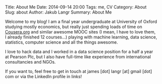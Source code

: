 Title: About Me
Date: 2014-09-14 20:00
Tags: me, CV
Category: About
Slug: about
Author: Jakub Langr
Summary: About Me

Welcome to my blog! I am a final year undergraduate at University of Oxford studying mostly economics, but really just spending loads of time on [Cousera.org](http://cousera.org) and similar awesome MOOC sites (I mean, I have to love them, I already finished 12 courses...) playing with machine learning, data science, statistics, computer science and all the things awesome.

I love to hack data and I worked in a data science position for a half a year at Pearson Plc, but I also have full-time like experience from international consultancies and NGOs. 

If you want to, feel free to get in touch at james [dot] langr [at] gmail [dot] com or via the LinkedIn profile in links!